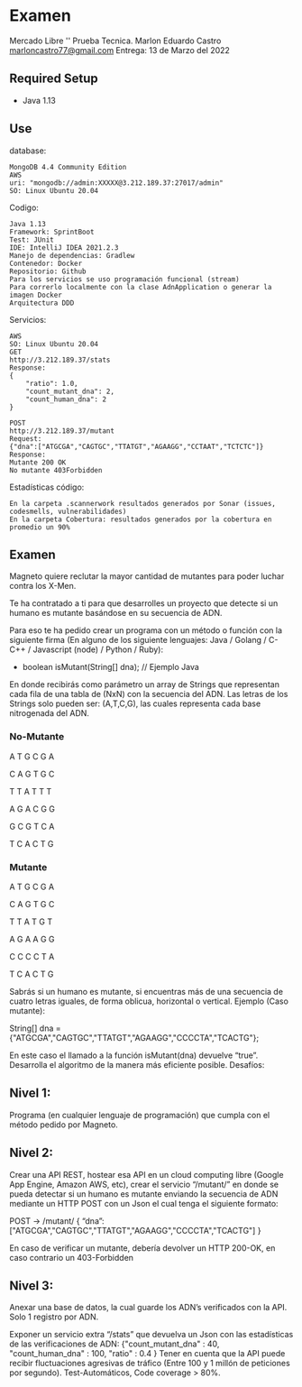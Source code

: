 # Examen
Mercado Libre '' Prueba Tecnica.
Marlon Eduardo Castro
marloncastro77@gmail.com
Entrega: 13 de Marzo del 2022

## Required Setup
* Java 1.13 

## Use

database:
```
MongoDB 4.4 Community Edition
AWS
uri: "mongodb://admin:XXXXX@3.212.189.37:27017/admin"
SO: Linux Ubuntu 20.04
```
Codigo:
```
Java 1.13
Framework: SprintBoot 
Test: JUnit
IDE: IntelliJ IDEA 2021.2.3
Manejo de dependencias: Gradlew
Contenedor: Docker
Repositorio: Github
Para los servicios se uso programación funcional (stream)
Para correrlo localmente con la clase AdnApplication o generar la imagen Docker
Arquitectura DDD
```

Servicios:
```
AWS
SO: Linux Ubuntu 20.04
GET
http://3.212.189.37/stats
Response:
{
    "ratio": 1.0,
    "count_mutant_dna": 2,
    "count_human_dna": 2
}

POST
http://3.212.189.37/mutant
Request:
{"dna":["ATGCGA","CAGTGC","TTATGT","AGAAGG","CCTAAT","TCTCTC"]}
Response:
Mutante 200 OK
No mutante 403Forbidden
```

Estadísticas código:

```
En la carpeta .scannerwork resultados generados por Sonar (issues, codesmells, vulnerabilidades)
En la carpeta Cobertura: resultados generados por la cobertura en promedio un 90%
```

## Examen
Magneto quiere reclutar la mayor cantidad de mutantes para poder luchar
contra los X-Men.

Te ha contratado a ti para que desarrolles un proyecto que detecte si un
humano es mutante basándose en su secuencia de ADN.

Para eso te ha pedido crear un programa con un método o función con la siguiente firma (En
alguno de los siguiente lenguajes: Java / Golang / C-C++ / Javascript (node) / Python / Ruby):
* boolean isMutant(String[] dna); // Ejemplo Java

En donde recibirás como parámetro un array de Strings que representan cada fila de una tabla
de (NxN) con la secuencia del ADN. Las letras de los Strings solo pueden ser: (A,T,C,G), las
cuales representa cada base nitrogenada del ADN.

### No-Mutante 
A T G C G A 

C A G T G C

T T A T T T

A G A C G G

G C G T C A

T C A C T G


### Mutante
A T G C G A

C A G T G C

T T A T G T

A G A A G G

C C C C T A

T C A C T G



Sabrás si un humano es mutante, si encuentras más de una secuencia de cuatro letras
iguales​, de forma oblicua, horizontal o vertical.
Ejemplo (Caso mutante):

String[] dna = {"ATGCGA","CAGTGC","TTATGT","AGAAGG","CCCCTA","TCACTG"};


En este caso el llamado a la función isMutant(dna) devuelve “true”.
Desarrolla el algoritmo de la manera más eficiente posible.
Desafíos:


## Nivel 1:
Programa (en cualquier lenguaje de programación) que cumpla con el método pedido por
Magneto.

## Nivel 2:
Crear una API REST, hostear esa API en un cloud computing libre (Google App Engine,
Amazon AWS, etc), crear el servicio “/mutant/” en donde se pueda detectar si un humano es
mutante enviando la secuencia de ADN mediante un HTTP POST con un Json el cual tenga el
siguiente formato:

POST → /mutant/
{
“dna”:["ATGCGA","CAGTGC","TTATGT","AGAAGG","CCCCTA","TCACTG"]
}

En caso de verificar un mutante, debería devolver un HTTP 200-OK, en caso contrario un
403-Forbidden

## Nivel 3:
Anexar una base de datos, la cual guarde los ADN’s verificados con la API.
Solo 1 registro por ADN.

Exponer un servicio extra “/stats” que devuelva un Json con las estadísticas de las
verificaciones de ADN: {"count_mutant_dna" : 40, "count_human_dna" : 100, "ratio" : 0.4 }
Tener en cuenta que la API puede recibir fluctuaciones agresivas de tráfico (Entre 100 y 1
millón de peticiones por segundo).
Test-Automáticos, Code coverage > 80%.


